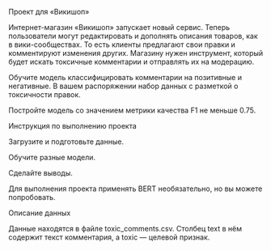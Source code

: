 Проект для «Викишоп»

Интернет-магазин «Викишоп» запускает новый сервис. Теперь пользователи могут редактировать и дополнять описания товаров, как в вики-сообществах. То есть клиенты предлагают свои правки и комментируют изменения других. Магазину нужен инструмент, который будет искать токсичные комментарии и отправлять их на модерацию.

Обучите модель классифицировать комментарии на позитивные и негативные. В вашем распоряжении набор данных с разметкой о токсичности правок.

Постройте модель со значением метрики качества F1 не меньше 0.75.

Инструкция по выполнению проекта

Загрузите и подготовьте данные.

Обучите разные модели.

Сделайте выводы.

Для выполнения проекта применять BERT необязательно, но вы можете попробовать.

Описание данных

Данные находятся в файле toxic_comments.csv. Столбец text в нём содержит текст комментария, а toxic — целевой признак.
